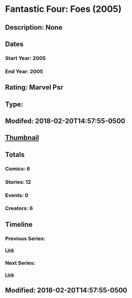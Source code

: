 # Fantastic Four: Foes (2005)
## Description: None
## Dates
### Start Year: 2005
### End Year: 2005
## Rating: Marvel Psr
## Type: 
## Modifed: 2018-02-20T14:57:55-0500
## [Thumbnail](http://i.annihil.us/u/prod/marvel/i/mg/9/b0/5a8c7d971b9b0.jpg)
## Totals
### Comics: 6
### Stories: 12
### Events: 0
### Creators: 6
## Timeline
### Previous Series: 
#### [Link]()
### Next Series: 
#### [Link]()
## Modified: 2018-02-20T14:57:55-0500